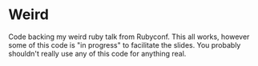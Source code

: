# Weird

Code backing my weird ruby talk from Rubyconf.  This all works, however some of this code is "in progress" to facilitate the
slides.  You probably shouldn't really use any of this code for anything real.
